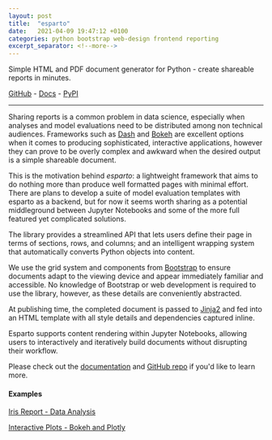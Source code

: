 ```yaml
---
layout: post
title:  "esparto"
date:   2021-04-09 19:47:12 +0100
categories: python bootstrap web-design frontend reporting
excerpt_separator: <!--more-->
---
```


Simple HTML and PDF document generator for Python - create shareable reports in minutes.

[GitHub][github] - [Docs][documentation] - [PyPI][PyPI]

<!--more-->

---

Sharing reports is a common problem in data science, especially when analyses and model evaluations need to be 
distributed among non technical audiences. Frameworks such as [Dash][dash] and [Bokeh][bokeh] are excellent options 
when it comes to producing sophisticated, interactive applications, however they can prove to be overly complex and 
awkward when the desired output is a simple shareable document.

This is the motivation behind *esparto*: a lightweight framework that aims to do nothing more than produce well 
formatted pages with minimal effort. There are plans to develop a suite of model evaluation templates with esparto as 
a backend, but for now it seems worth sharing as a potential middleground between Jupyter Notebooks and some of the 
more full featured yet complicated solutions.

The library provides a streamlined API that lets users define their page in terms of sections, rows, and columns; 
and an intelligent wrapping system that automatically converts Python objects into content.

We use the grid system and components from [Bootstrap][bootstrap] to ensure documents adapt to the viewing device and 
appear immediately familiar and accessible. No knowledge of Bootstrap or web development is required to use the library, 
however, as these details are conveniently abstracted.

At publishing time, the completed document is passed to [Jinja2][jinja2] and fed into an HTML template with all style 
details and dependencies captured inline.

Esparto supports content rendering within Jupyter Notebooks, allowing users to interactively and iteratively build 
documents without disrupting their workflow.

Please check out the [documentation][documentation] and [GitHub repo][github] if you'd like to learn more.

#### Examples

[Iris Report - Data Analysis](https://domvwt.github.io/esparto/examples/iris-report.html)

[Interactive Plots - Bokeh and Plotly](https://domvwt.github.io/esparto/examples/interactive-plots.html)




[github]: https://github.com/domvwt/esparto
[documentation]: https://domvwt.github.io/esparto/
[PyPI]: https://pypi.org/project/esparto/
[dash]: https://plotly.com/dash/
[bokeh]: https://docs.bokeh.org/en/latest/index.html
[bootstrap]: https://getbootstrap.com/
[jinja2]: https://palletsprojects.com/p/jinja/
